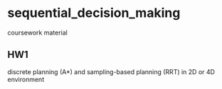 # sequential_decision_making
coursework material 

## HW1
discrete planning (A*) and sampling-based planning (RRT) in 2D or 4D environment